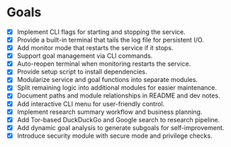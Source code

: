# Goals

- [x] Implement CLI flags for starting and stopping the service.
- [x] Provide a built-in terminal that tails the log file for persistent I/O.
- [x] Add monitor mode that restarts the service if it stops.
- [x] Support goal management via CLI commands.
- [x] Auto-reopen terminal when monitoring restarts the service.
- [x] Provide setup script to install dependencies.
- [x] Modularize service and goal functions into separate modules.
- [x] Split remaining logic into additional modules for easier maintenance.
- [x] Document paths and module relationships in README and dev notes.
- [x] Add interactive CLI menu for user-friendly control.
- [x] Implement research summary workflow and business planning.
- [x] Add Tor-based DuckDuckGo and Google search to research pipeline.
- [x] Add dynamic goal analysis to generate subgoals for self-improvement.
- [x] Introduce security module with secure mode and privilege checks.
